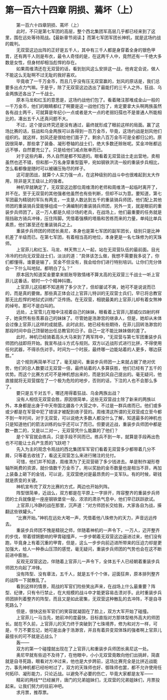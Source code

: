 <h1>第一百六十四章 阴损、蔫坏（上）</h1>
<div id="content">&nbsp&nbsp&nbsp&nbsp&nbsp&nbsp&nbsp&nbsp
 第一百六十四章阴损、蔫坏（上）
 <br/>&nbsp&nbsp&nbsp&nbsp&nbsp&nbsp&nbsp&nbsp
 此时，不只是第七军团的高层，整个西北集团军高层几乎都已经来到了这里，围在远处等待观战。【最新章节阅读.】而第七军团军团长神机，就是这场约战的裁判。
 <br/>&nbsp&nbsp&nbsp&nbsp&nbsp&nbsp&nbsp&nbsp
 无双营这边出阵的正好是五千人，其中有三千人都是身穿着全身的银色甲胄，还有两千人则是布衣，最令人奇怪的是，在这两千人中，竟然还有一千绝大多数是女性，但身材却相当彪悍的存在。
 <br/>&nbsp&nbsp&nbsp&nbsp&nbsp&nbsp&nbsp&nbsp
 如果周维清还在无双营的话，看到划风这么安排这一战，他肯定会说，做人不能这么无耻啊不过无耻的我好喜欢。
 <br/>&nbsp&nbsp&nbsp&nbsp&nbsp&nbsp&nbsp&nbsp
 毕竟收了一千万金币，而且几乎没有压无双营赢的，划风的原话是，我们总要多出点力气嘛。于是乎，除了无双营这边选出了最能打的三千人之外，狂战、乌金两族还各出了一千战士。
 <br/>&nbsp&nbsp&nbsp&nbsp&nbsp&nbsp&nbsp&nbsp
 原本马龙和红玉的意思是，这场约战他们包了。看着赌注那堆成金山一般的一千万金币，他们的眼睛都红了啊要是这一战他们包了，肯定要拿大头啊两族虽然各有战士两千，可就算是年纪小一点或者是大一点的老弱妇孺也不是普通人所能相比的，凑出五千人还真问题不大。
 <br/>&nbsp&nbsp&nbsp&nbsp&nbsp&nbsp&nbsp&nbsp
 不过，这个提议终究还是没有通过，最终就形成了眼前这样的局面。赢了这场比赛的话，狂战和乌金两族可以各得到一百万金币，毕竟，这场约战是划风他们组织的。就这样，划风还是很给他们面子了。剩余八百万金币可是全都归公的。原因很简单，那些拿了装备、凝形卷轴的战士们，绝大多数还赊账呢。奖金冲账都远远不够，自然要充公了。只是给他们减点账单而已。
 <br/>&nbsp&nbsp&nbsp&nbsp&nbsp&nbsp&nbsp&nbsp
 对于这些内幕，外人自然是都不知道的。眼看着无双营战士走出营地，卖相虽然也还不错，但和那一万名身穿重型盔甲，宛如钢铁洪流一般的重装步兵相比，怎么看都像是随时可以被碾压殆尽的样子。
 <br/>&nbsp&nbsp&nbsp&nbsp&nbsp&nbsp&nbsp&nbsp
 这可是团战，就算个人实力强一点，在这种级别的战斗中也很难起到太大作用，除非是天王级以上的强者。
 <br/>&nbsp&nbsp&nbsp&nbsp&nbsp&nbsp&nbsp&nbsp
 神机早就确定了，无双营这边那位周维清的老师和周维清一起临时离开了，并不在。至于无双营的其他强者他虽然也有些判断，但却不以为意。要知道，第七军团最为精锐的军队有两支，一支是人数达到五千的重装骑兵师团，他们配上其他师团的重装骑兵营能够组成一个满编制的重装骑兵师团，另外一支，就是眼前的重装步兵师团了。这一万人都是久经沙场的老兵，在战场上，他们最重要的任务就是阻挡敌方骑兵冲锋，压住阵脚。凭借着强横的塔盾和苦练而来的力量，单纯比单兵素质，他们甚至还在重装骑兵之上。
 <br/>&nbsp&nbsp&nbsp&nbsp&nbsp&nbsp&nbsp&nbsp
 重装步兵师团的师团长奥尼，本身也是第七军团的副军团长，级别只是比神机差了半级而已。在第七军团，有着相当高的地位，本身更是一名七珠修为的天珠师。
 <br/>&nbsp&nbsp&nbsp&nbsp&nbsp&nbsp&nbsp&nbsp
 上官菲儿和红玉、马龙、林天熬三人一起，站在无双营队伍的最前面。目光冷冷的扫向无双营战士们，淡淡的道：“具体该怎么做，我想不需要我多说了，你们都懂得。谁要是输了，奖金不但没有，我会给你们进行特别培训。让你们充分体会一下什么叫地狱。都明白了么？”
 <br/>&nbsp&nbsp&nbsp&nbsp&nbsp&nbsp&nbsp&nbsp
 原本因为知道奖金要拿来抵账导致情绪不算太高的无双营三千战士一听上官菲儿这番话，顿时一个个精神抖擞。
 <br/>&nbsp&nbsp&nbsp&nbsp&nbsp&nbsp&nbsp&nbsp
 上官菲儿这招都不知道用了多少次了，但却屡试不爽，她可不是说说而已的，而是真的要做。那些真正体会过上官菲儿特训的无双营士兵们，早已将总教官那无比彪悍的地狱式训练广泛传扬。在无双营，相貌最美的上官菲儿却有着女煞神的绰号。那可不是白叫的。
 <br/>&nbsp&nbsp&nbsp&nbsp&nbsp&nbsp&nbsp&nbsp
 远处，上官雪儿在暗中注视着自己的妹妹，眼看着上官菲儿那威仪四射的样子，她突然有些羡慕自己的妹妹了。尽管她是浩渺宫的继承人，但是，她却从未体会过像上官菲儿这样的成就感。此时此刻，她已经有些期待，在菲儿回转浩渺宫的那段时间中自己顶替她出任总教官的日子。自己一定不能比妹妹做的差了。
 <br/>&nbsp&nbsp&nbsp&nbsp&nbsp&nbsp&nbsp&nbsp
 此时，神机已经骑着高头大马来到了两军阵中，“无双营与第七军团重装步兵师团约战即将开始。我宣布战斗方式与规则。双方以近战形式进行比拼，不得使用任何武器，不得杀伤对手。时间为一个时辰，最终哪一边能站着的人更多，哪边获胜。”
 <br/>&nbsp&nbsp&nbsp&nbsp&nbsp&nbsp&nbsp&nbsp
 这个规则再简单不过了，毫无疑问，重装步兵师团一上来就占据了绝对优势，他们的总人数要过无双营一倍，最终站着的人多算获胜，他们已经有了五千的优势。而这个比赛方式可不是神机想出来的，而是划风自己提出的。毫无疑问，他直接就将无双营摆在了一个极为危险的地步，否则的话，下注的人也不会那么多了。
 <br/>&nbsp&nbsp&nbsp&nbsp&nbsp&nbsp&nbsp&nbsp
 要只是五千对五千，哪还用得着狂战、乌金两族出战？
 <br/>&nbsp&nbsp&nbsp&nbsp&nbsp&nbsp&nbsp&nbsp
 没有人相信无双营会胜，原因很简单，这些无双营战士除了新来的两族以外，本身都是出身于中天帝国北疆各个大营之中，不过是一群兵痞而已。他们或多或少都是在军营中犯了错误才被配到痞子营的。周维清这所谓的无双营成立至今都不到一年时间，对于无双营，可以说绝大多数人都没什么了解，知道最多的神机也只是知道他们的箭法训练的似乎还可以了而已。但要说近战，重装步兵师团中都是数一数二的，又是以二对一，无双营凭什么能赢的了他们？
 <br/>&nbsp&nbsp&nbsp&nbsp&nbsp&nbsp&nbsp&nbsp
 是个军官就会练兵，只是手段不同而已。练兵不到一年，就算是手段再出色也不可能让士兵产生质的飞跃吧？
 <br/>&nbsp&nbsp&nbsp&nbsp&nbsp&nbsp&nbsp&nbsp
 先入为主的观念令观战的西北集团军军官们看着无双营多少都带着几分不屑，只等着去收钱了，看这无双营怎么来进行赌注的兑付。
 <br/>&nbsp&nbsp&nbsp&nbsp&nbsp&nbsp&nbsp&nbsp
 可惜，他们并不知道，周维清为了无双营砸了多少钱进去。单是制作凝形卷轴所耗费的资源，就价值数千万金币了。用以奖励的金币数量也是相当不菲，再加上装备上砸下的金钱，可以说，无双营绝对是最昂贵的一支军队。有的时候，砸钱就是质变的关键。
 <br/>&nbsp&nbsp&nbsp&nbsp&nbsp&nbsp&nbsp&nbsp
 神机宣布完了双方比赛的方式，两边也开始列阵。
 <br/>&nbsp&nbsp&nbsp&nbsp&nbsp&nbsp&nbsp&nbsp
 阵型很简单，近战么，双方都是在平原上一字排开，阵容整齐的重装步兵师团的士兵就像是一座座钢铁堡垒一般，浓浓的肃杀气息中，他们早已跃跃欲试。
 <br/>&nbsp&nbsp&nbsp&nbsp&nbsp&nbsp&nbsp&nbsp
 上官菲儿冷静的战在那里，沉声道：“对方师团长交给我，大家各自为战，揍翻这些铁罐头。”
 <br/>&nbsp&nbsp&nbsp&nbsp&nbsp&nbsp&nbsp&nbsp
 “比赛开始。”神机在远处大喝一声，凭借着他八珠修为的天力，声音远远传去。
 <br/>&nbsp&nbsp&nbsp&nbsp&nbsp&nbsp&nbsp&nbsp
 重装步兵师团不愧是精锐之师，伴随着神机的一声令下，一万人，迈开整齐的步伐，带着铿锵脆响的甲胄碰撞声，一步步朝着无双营这边逼进过来，他们没有跑，毕竟身上有着沉重的甲胄，但是，这么一步步向前迈进所带来的压迫力却是更加强大，给人一种泰山压顶的感觉，毫无疑问，重装步兵师团的气势也会在这不断前进中膨胀。
 <br/>&nbsp&nbsp&nbsp&nbsp&nbsp&nbsp&nbsp&nbsp
 反观无双营这边，伴随着上官菲儿一声令下，全体五千人已经朝着重装步兵师团方向起了冲锋。
 <br/>&nbsp&nbsp&nbsp&nbsp&nbsp&nbsp&nbsp&nbsp
 没有阵型、没有章法，五千人，就是五千个个体，迎面狂奔，原本排列整齐的战阵一下就散乱了。
 <br/>&nbsp&nbsp&nbsp&nbsp&nbsp&nbsp&nbsp&nbsp
 看到这样的情景，观战的军官们险些笑出声来，在战场上什么最重要？阵型、纪律，只有令行禁止，在大规模的战斗中才能更容易击溃对手。此时重装步兵师团排列着整齐的阵型，而且又是如此密集，无双营这种散乱的去冲阵，不是自寻死路么？
 <br/>&nbsp&nbsp&nbsp&nbsp&nbsp&nbsp&nbsp&nbsp
 但是，很快这些军官们的笑容就凝固在了脸上，双方大军开始了碰撞。
 <br/>&nbsp&nbsp&nbsp&nbsp&nbsp&nbsp&nbsp&nbsp
 上官菲儿一马当先，她前冲的度最快，目标直指对方那体型格外高大的师团长。就在不久前，上官菲儿的天力终于突破到了七珠境界，修为和对方一样，可是，千万不要忘记，她可是出身于浩渺宫，并且有着异变双体珠的强者啊上官菲儿最擅长的可不就是近战么？
 <br/>&nbsp&nbsp&nbsp&nbsp&nbsp&nbsp&nbsp&nbsp
 轰——
 <br/>&nbsp&nbsp&nbsp&nbsp&nbsp&nbsp&nbsp&nbsp
 双方的第一个碰撞就出现在了上官菲儿和重装步兵师团长奥尼这一处。
 <br/>&nbsp&nbsp&nbsp&nbsp&nbsp&nbsp&nbsp&nbsp
 奥尼早就有些迫不及待了，在他眼中，小小无双营竟敢向他们出挑衅，简直就是自寻死路，眼看对方冲过来，他也是大步跨前，这场比赛完全是比拼近战能力，事先神机都已经吩咐过了，双方的天珠师也好、御珠师也罢，都不允许使用任何拓印、凝形能力，只论近战。以避免不必要的伤亡，毕竟大家都是友军——
 <br/>&nbsp&nbsp&nbsp&nbsp&nbsp&nbsp&nbsp&nbsp
 精彩的两线**已经展开，唐门的兄弟姐妹们，无双营的兄弟姐妹们，月票投起来。让我们努力的往前冲吧。
 <br/>&nbsp&nbsp&nbsp&nbsp&nbsp&nbsp&nbsp&nbsp
 求月票，推荐票。
 <br/>&nbsp&nbsp&nbsp&nbsp&nbsp&nbsp&nbsp&nbsp
 <br/>&nbsp&nbsp&nbsp&nbsp&nbsp&nbsp&nbsp&nbsp
</div>
